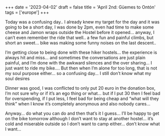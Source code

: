 +++
date = '2023-04-02'
draft = false
title = 'April 2nd: Güemes to Ontón'
tags = ['europe']
+++

Today was a confusing day.. I already knew my target for the day and it was going to be a short day, I was done by 2pm, even had time to make some cheese and Jamon wraps outside the Hostel before it opened… anyway, I can’t even remember the ride that well.. a few fun and painful climbs, but short an sweet… bike was making some funny noises on the last descent.. 

I’m getting close to being done with these hiker hostels… the experience is always hit and miss… and sometimes the conversations are just plain painful, and I’m done with the awkward silences and the over sharing… I just want to ride my bike…. But then when I’m alone for too long, that is not my soul purpose either… so a confusing day… I still don’t know what my soul desires

Dinner was good, I was conflicted to only put 20 euro in the donation box, I’m not sure why or if it’s an ego thing or what… but if I put 30 then I feel bad for overspending, if I put less, I feel bad for being cheap and “what will they think” when I know it’s completely anonymous and also nobody cares…

Anyway… do what you can do and then that’s it I guess… I’ll be happy to get on the bike tomorrow although I don’t want to stay at another hostel… it’s cold and miserable outside so I don’t want to camp either… don’t know what I want…